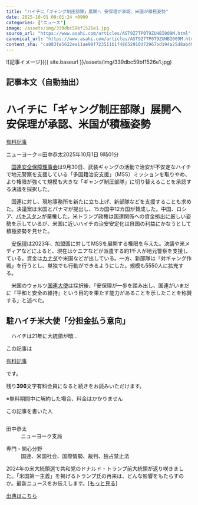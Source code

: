 ```yaml
---
title: "ハイチに「ギャング制圧部隊」展開へ 安保理が承認、米国が積極姿勢"
date: 2025-10-01 09:01:24 +0900
categories: ["ニュース"]
image: /assets/img/339dbc59bf1526e1.jpg
source_url: "https://www.asahi.com/articles/AST9Z7TP0T9ZUHBI009M.html"
canonical_url: "https://www.asahi.com/articles/AST9Z7TP0T9ZUHBI009M.html"
content_sha: "ca883fe5622ea11ae98f723511b1f48652910d72967bd194a25d8ab490c6a0bb"
---
```


![記事イメージ]({{ site.baseurl }}/assets/img/339dbc59bf1526e1.jpg)

## 記事本文（自動抽出）
<div><main role="main" id="main"><p></p><div class="y_Qv3"><h1>ハイチに「ギャング制圧部隊」展開へ　安保理が承認、米国が積極姿勢</h1><div class="mhPng"><p><span class="fNPYU Q_Shz"><a href="//www.asahi.com/news/gold.html?iref=com_gold">有料記事</a></span></p><span class="H8KYB">ニューヨーク＝田中恭太</span><span class="UDj4P"><time datetime="2025-10-01T00:01:24.000Z">2025年10月1日 9時01分</time></span></div></div><p id="gsm_above_SnsUtilityArea"></p><p x-component-name="CommentHeadline" x-component-data='{"commentCount":0,"commentators":[],"mode":"pc"}'></p><div class="nfyQp"><p>　<a href="//www.asahi.com/topics/word/%E5%9B%BD%E9%80%A3%E5%AE%89%E5%85%A8%E4%BF%9D%E9%9A%9C%E7%90%86%E4%BA%8B%E4%BC%9A.html" title="国連安全保障理事会 のトピックスを開く" class="eWgMZ">国連安全保障理事会</a>は9月30日、武装ギャングの活動で治安が不安定なハイチで地元警察を支援している「多国籍治安支援」（MSS）ミッションを取りやめ、より権限が強くて規模も大きな「ギャング制圧部隊」に切り替えることを承認する決議を採択した。</p><p>　国連に対し、現地事務所を新たに立ち上げ、新部隊などを支援することも求めた。決議案は米国とパナマが提出し、15カ国中12カ国が賛成した。中国、ロシア、<a href="//www.asahi.com/topics/word/%E3%83%91%E3%82%AD%E3%82%B9%E3%82%BF%E3%83%B3.html" title="パキスタン のトピックスを開く" class="eWgMZ">パキスタン</a>が棄権した。米トランプ政権は国連関係への資金拠出に厳しい姿勢を示しているが、米国に近いハイチの治安安定化は自国の利益にかなうとして積極姿勢を見せた。</p><p>　<a href="//www.asahi.com/topics/word/%E5%AE%89%E4%BF%9D%E7%90%86.html" title="安保理 のトピックスを開く" class="eWgMZ">安保理</a>は2023年、加盟国に対してMSSを展開する権限を与えた。決議や米メディアなどによると、現在はケニアなどが派遣する約1千人が地元警察を支援している。資金は<a href="//www.asahi.com/topics/word/%E3%82%AB%E3%83%8A%E3%83%80.html" title="カナダ のトピックスを開く" class="eWgMZ">カナダ</a>や米国などが出している。一方、新部隊は「対ギャング作戦」を行うとし、単独でも行動ができるようにした。規模も5550人に拡充する。</p><p>　米国のウォルツ<a href="//www.asahi.com/topics/word/%E5%9B%BD%E9%80%A3%E5%A4%A7%E4%BD%BF.html" title="国連大使 のトピックスを開く" class="eWgMZ">国連大使</a>は採択後、「安保理が一歩を踏み出し、国連がいまだに『平和と安全の維持』という目的を果たす能力があることを示したことを称賛する」と述べた。</p><h2 class="smgSC">駐ハイチ米大使「分担金払う意向」</h2><p class="Lujdo">　ハイチは21年に大統領が暗…</p></div><p></p><div class="NbZMW"><div class="PxAm1"><p>この記事は</p><img src="//www.asahicom.jp/images/icon_key_gold.png" alt><a href="//www.asahi.com/news/gold.html?iref=com_1kiji_g_0">有料記事</a><p>です。</p><span class="Zgt88">残り<b>396</b>文字</span><span class="hideFromApp">有料会員になると続きをお読みいただけます。</span></div><p class="eQShK">※無料期間中に解約した場合、料金はかかりません</p></div><div x-component-name="WriterProfile" x-component-data='{"writerProfile":{"writerProfileList":[{"name":"田中恭太","code":"c5b7140268a71999b24c13d54a78c043ffbdc2fae6a10771363c1f7a2f215d4e","department":"ニューヨーク支局","role":"","specialtyAndInterest":"国連、米国社会、国際情勢、裁判、独占禁止法","isFollowed":false,"introduction":"愛知県出身。2013年に入社し、埼玉、新潟、愛知を経て、東京で公正取引委員会や裁判を担当。国際報道部を経て、25年4月からニューヨークで勤務しています。趣味はロック音楽です。","iconImageUrl":"https://profile-image.kraken.asahi.com/c5b7140268a71999b24c13d54a78c043ffbdc2fae6a10771363c1f7a2f215d4e","canSendFanLetter":true}],"isWriterFollowAvailableMember":false},"isFreeArea":true}'><div id="writerProfile" class="yT62y"><p class="FPrYd">この記事を書いた人</p><div class="jdPPS"><div class="zRkIz"><a href="/reporter-bio/c5b7140268a71999b24c13d54a78c043ffbdc2fae6a10771363c1f7a2f215d4e?iref=article_reporter_profile" class="CES5K"></a><div class="iKuvI"><figure class="BKNFc"><img src="https://profile-image.kraken.asahi.com/c5b7140268a71999b24c13d54a78c043ffbdc2fae6a10771363c1f7a2f215d4e" alt></figure><dl class="WptL0"><dt>田中恭太</dt><dd>ニューヨーク支局</dd></dl></div><dl class="PXedm"><dt>専門・関心分野</dt><dd>国連、米国社会、国際情勢、裁判、独占禁止法</dd></dl></div></div></div></div><p x-component-name="ArticleCommentList" x-component-data='{"commentCount":0,"commentList":[],"shareUrlBase":"https://www.asahi.com/articles/AST9Z7TP0T9ZUHBI009M.html","articleId":"AST9Z7TP0T9ZUHBI009M","commentIdParam":"","equalCommentIdIndex":-1,"isAuthorized":false,"isFreePlan":false,"isPaidMember":false,"isPresent":false,"isHazard":false,"freeUrlBase":"//www.asahi.com","digitalUrlBase":"//digital.asahi.com"}'></p><div class="GA13d"><div class="eGTLS"><p>2024年の米大統領選で共和党のドナルド・トランプ前大統領が返り咲きました。「米国第一主義」を掲げるトランプ氏の再来は、どんな影響をもたらすのか。最新ニュースをお伝えします。[<a href="https://www.asahi.com/topics/AP-44a1a018-cefd-42fc-a583-cafca508169a/?iref=kijishita_link">もっと見る</a>]</p></div></div></main></div>

[出典はこちら](https://www.asahi.com/articles/AST9Z7TP0T9ZUHBI009M.html)

